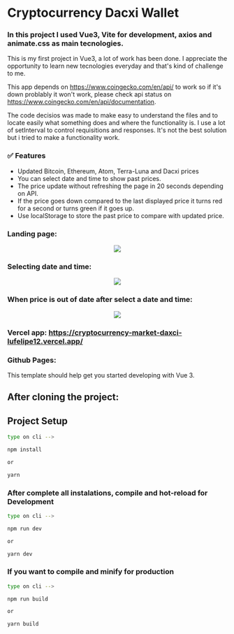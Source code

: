 # Cryptocurrency Dacxi Wallet

### In this project I used Vue3, Vite for development, axios and animate.css as main tecnologies.

This is my first project in Vue3, a lot of work has been done. I appreciate the opportunity to learn new tecnologies everyday and that's kind of challenge to me. 

This app depends on https://www.coingecko.com/en/api/ to work so if it's down problably it won't work, please check api status on https://www.coingecko.com/en/api/documentation.

The code decisios was made to make easy to understand the files and to locate easily what something does and where the functionality is.
I use a lot of setInterval to control requisitions and responses. It's not the best solution but i tried to make a functionality work.

### ✅ Features

- Updated Bitcoin, Ethereum, Atom, Terra-Luna and Dacxi prices
- You can select date and time to show past prices.
- The price update without refreshing the page in 20 seconds depending on API.
- If the price goes down compared to the last displayed price it turns red for a second or turns green if it goes up.
- Use localStorage to store the past price to compare with updated price.

### Landing page:

<div align='center'>
<img src='https://user-images.githubusercontent.com/90461911/169515559-176f48f9-e228-43cf-a13b-1eab90767158.png'/>
</div>

### Selecting date and time: 

<div align='center'>
<img src='https://user-images.githubusercontent.com/90461911/169516890-cb85240f-48a2-46a1-9e5b-d084a0688759.png'/>
</div>

### When price is out of date after select a date and time:

<div align='center'>
<img src='https://user-images.githubusercontent.com/90461911/169517708-98792471-e509-4df9-9f9c-46ca8e913cf8.png'/>
</div>

### Vercel app: https://cryptocurrency-market-daxci-lufelipe12.vercel.app/

### Github Pages: 

This template should help get you started developing with Vue 3.

## After cloning the project:
## Project Setup

```sh
type on cli -->

npm install

or

yarn
```

### After complete all instalations, compile and hot-reload for Development

```sh
type on cli --> 

npm run dev

or 

yarn dev
```

### If you want to compile and minify for production

```sh
type on cli --> 

npm run build

or

yarn build
```
